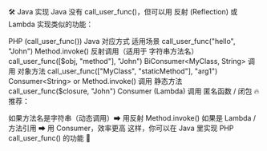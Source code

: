 
🛠 Java 实现
Java 没有 call_user_func()，但可以用 反射 (Reflection) 或 Lambda 实现类似的功能：

PHP (call_user_func())	Java 对应方式	适用场景
call_user_func("hello", "John")	Method.invoke()	反射调用（适用于 字符串方法名）
call_user_func([$obj, "method"], "John")	BiConsumer<MyClass, String>	调用 对象方法
call_user_func(["MyClass", "staticMethod"], "arg1")	Consumer<String> or Method.invoke()	调用 静态方法
call_user_func($closure, "John")	Consumer<String> (Lambda)	调用 匿名函数 / 闭包
🔥 推荐：

如果方法名是字符串（动态调用）➡ 用反射 Method.invoke()
如果是 Lambda / 方法引用 ➡ 用 Consumer<T>，效率更高
这样，你可以在 Java 里实现 PHP call_user_func() 的功能 🎯